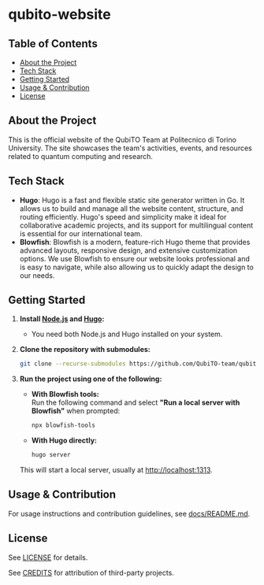 # qubito-website

## Table of Contents
- [About the Project](#about-the-project)
- [Tech Stack](#tech-stack)
- [Getting Started](#getting-started)
- [Usage & Contribution](#usage--contribution)
- [License](#license)

## About the Project

This is the official website of the QubiTO Team at Politecnico di Torino University. The site showcases the team's activities, events, and resources related to quantum computing and research.

## Tech Stack

- **Hugo**: Hugo is a fast and flexible static site generator written in Go. It allows us to build and manage all the website content, structure, and routing efficiently. Hugo's speed and simplicity make it ideal for collaborative academic projects, and its support for multilingual content is essential for our international team.
- **Blowfish**: Blowfish is a modern, feature-rich Hugo theme that provides advanced layouts, responsive design, and extensive customization options. We use Blowfish to ensure our website looks professional and is easy to navigate, while also allowing us to quickly adapt the design to our needs.

## Getting Started

1. **Install [Node.js](https://nodejs.org/) and [Hugo](https://gohugo.io/getting-started/installing/):**
   - You need both Node.js and Hugo installed on your system.

2. **Clone the repository with submodules:**
   ```sh
   git clone --recurse-submodules https://github.com/QubiTO-team/qubito-website.git
   ```

3. **Run the project using one of the following:**

   - **With Blowfish tools:**  
     Run the following command and select **"Run a local server with Blowfish"** when prompted:
     ```sh
     npx blowfish-tools
     ```

   - **With Hugo directly:**
     ```sh
     hugo server
     ```

   This will start a local server, usually at [http://localhost:1313](http://localhost:1313).

## Usage & Contribution

For usage instructions and contribution guidelines, see [docs/README.md](docs/README.md).

## License

See [LICENSE](LICENSE) for details.

See [CREDITS](CREDITS.md) for attribution of third-party projects.
